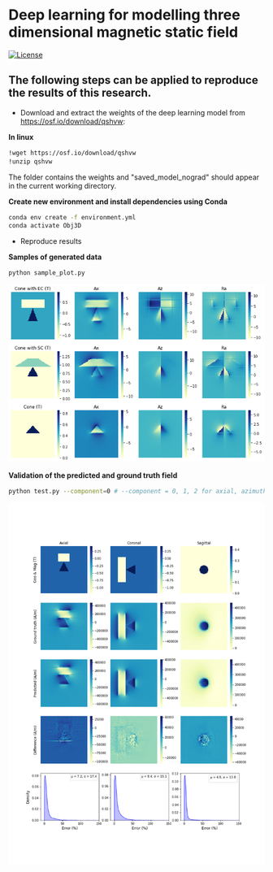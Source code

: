 # Deep learning for modelling three dimensional magnetic static field

[![License](https://img.shields.io/badge/License-Apache%202.0-blue.svg)](https://opensource.org/licenses/Apache-2.0)

## The following steps can be applied to reproduce the results of this research.

- Download and extract the weights of the deep learning model from https://osf.io/download/qshvw:

**In linux**
```bash
!wget https://osf.io/download/qshvw
!unzip qshvw
```

The folder contains the weights and "saved_model_nograd" should appear in the current working directory.

**Create new environment and install dependencies using Conda**

```bash
conda env create -f environment.yml
conda activate Obj3D
```

- Reproduce results

**Samples of generated data**
```bash
python sample_plot.py
```
<img src="images/sample_plot.png">

**Validation of the predicted and ground truth field**
```bash
python test.py --component=0 # --component = 0, 1, 2 for axial, azimuthal and radial field components
```
<img src="images/Axial_component.png">

